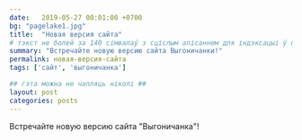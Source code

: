 ```yaml
---
date:   2019-05-27 00:01:00 +0700
bg: "pagelake1.jpg"
title:  "Новая версия сайта"
# тэкст не болей за 140 сімвалаў з сціслым апісаннем для індэксацыі ў пашуковых сыстэмах
summary: "Встречайте новую версию сайта Выгоничанки!"  
permalink: новая-версия-сайта
tags: ['сайт', 'выгоничанка']

## гэта можна не чапляць ніколі ## 
layout: post
categories: posts
---
```


Встречайте новую версию сайта "Выгоничанка"!